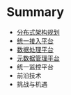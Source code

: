 # Summary

* [分布式架构规划](README.md)
* [统一接入平台](chapter1.md)
* [数据处理平台](shu-ju-chu-li-ping-tai.md)
* [元数据管理平台](yuan-shu-ju-guan-li-ping-tai.md)
* 统一监控平台
* 前沿技术
* 挑战与机遇

